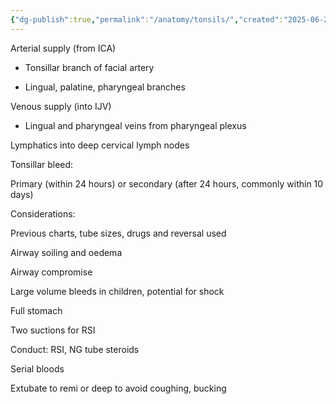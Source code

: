 ```yaml
---
{"dg-publish":true,"permalink":"/anatomy/tonsils/","created":"2025-06-21T22:33:54.293+10:00"}
---
```


Arterial supply (from ICA) 

- Tonsillar branch of facial artery 
    
- Lingual, palatine, pharyngeal branches 
    

Venous supply (into IJV) 

- Lingual and pharyngeal veins from pharyngeal plexus 
    

Lymphatics into deep cervical lymph nodes 

Tonsillar bleed: 

Primary (within 24 hours) or secondary (after 24 hours, commonly within 10 days) 

Considerations: 

Previous charts, tube sizes, drugs and reversal used 

Airway soiling and oedema 

Airway compromise 

Large volume bleeds in children, potential for shock 

Full stomach 

Two suctions for RSI 

Conduct: RSI, NG tube steroids 

Serial bloods 

Extubate to remi or deep to avoid coughing, bucking